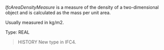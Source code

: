 _IfcAreaDensityMeasure_ is a measure of the density of a two-dimensional object and is calculated as the mass per unit area.

<!-- end of short definition -->


Usually measured in kg/m2.

Type: REAL

> HISTORY New type in IFC4.
